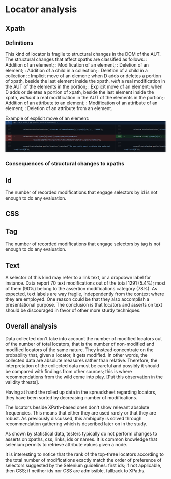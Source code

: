 # Locator analysis

## Xpath

### Definitions

This kind of locator is fragile to structural changes in the DOM of the AUT. The structural changes that affect xpaths are classified as follows:
: Addition of an element;
: Modification of an element;
: Deletion of an element;
: Addition of a child in a collection;
: Deletion of a child in a collection;
: Implicit move of an element: when D adds or deletes a portion of xpath, beside the last element inside the xpath, *with* a real modification in the AUT of the elements in the portion;
: Explicit move of an element: when D adds or deletes a portion of xpath, beside the last element inside the xpath, *without* a real modification in the AUT of the elements in the portion;
: Addition of an attribute to an element;
: Modification of an attribute of an element;
: Deletion of an attribute from an element.

Example of explicit move of an element: ![Move element](<./DiffExamples/XpathMoveElement.png>)

### Consequences of structural changes to xpaths





## Id

The number of recorded modifications that engage selectors by id is not enough to do any evaluation.

## CSS



## Tag

The number of recorded modifications that engage selectors by tag is not enough to do any evaluation.

## Text

A selector of this kind may refer to a link text, or a dropdown label for instance.
Data report 70 text modifications out of the total 1291 (5.4%); most of them (90%) belong to the assertion modifications category (78%). As expected, text labels are way fragile, independently from the context where they are employed. One reason could be that they also accomplish a presentational purpose.
The conclusion is that locators and asserts on text should be discouraged in favor of other more sturdy techniques.

## Overall analysis

Data collected don't take into account the number of modified locators out of the number of total locators, that is the number of non-modified and modified locators of the same nature. They instead concentrate on the probability that, given a locator, it gets modified. In other words, the collected data are absolute measures rather than relative. Therefore, the interpretation of the collected data must be careful and possibly it should be compared with findings from other sources; this is where recommendations from the wild come into play. [Put this observation in the validity threats].

Having at hand the rolled up data in the spreadsheet regarding locators, they have been sorted by decreasing number of modifications.

The locators beside XPath-based ones don't show relevant absolute frequencies. This means that either they are used rarely or that they are robust. As previously discussed, this ambiguity is solved through recommendation gathering which is described later on in the study.

As shown by statistical data, testers typically do not perform changes to asserts on xpaths, css, links, ids or names. It is common knowledge that selenium permits to retrieve attribute values given a node.

It is interesting to notice that the rank of the top-three locators according to the total number of modifications exactly match the order of preference of selectors suggested by the Selenium guidelines: first ids; if not applicable, then CSS; if neither ids nor CSS are admissible, fallback to XPaths.
